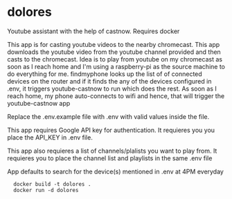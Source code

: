 # dolores
Youtube assistant with the help of castnow.
Requires docker

This app is for casting youtube videos to the nearby chromecast. This app downloads the youtube video from the youtube channel provided
and then casts to the chromecast. Idea is to play from youtube on my chromecast as soon as I reach home and I'm using a raspberry-pi as the source machine to do everything for me.
findmyphone looks up the list of of connected devices on the router and if it finds the any of the devices configured in .env, it triggers youtube-castnow to run which does the rest. As soon as I reach home, my phone auto-connects to wifi and hence, that will trigger the youtube-castnow app

Replace the .env.example file with .env with valid values inside the file.

This app requires Google API key for authentication. It requieres you you place the API_KEY in .env file.

This app also requieres a list of channels/plalists you want to play from. 
It requieres you to place the channel list and playlists in the same .env file 

App defaults to search for the device(s) mentioned in .env at 4PM everyday

```
  docker build -t dolores .
  docker run -d dolores
```
